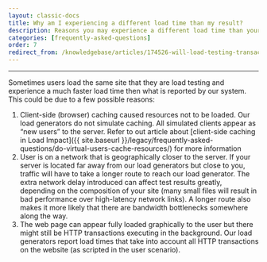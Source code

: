 ```yaml
---
layout: classic-docs
title: Why am I experiencing a different load time than my result?
description: Reasons you may experience a different load time than your test result.
categories: [frequently-asked-questions]
order: 7
redirect_from: /knowledgebase/articles/174526-will-load-testing-transactions-show-up-on-google-a
---
```


***

Sometimes users load the same site that they are load testing and experience a much faster load time then what is reported by our system. This could be due to a few possible reasons:

1. Client-side (browser) caching caused resources not to be loaded. Our load generators do not simulate caching. All simulated clients appear as “new users” to the server. Refer to out article about [client-side caching in Load Impact]({{ site.baseurl }}/legacy/frequently-asked-questions/do-virtual-users-cache-resources/) for more information
2. User is on a network that is geographically closer to the server. If your server is located far away from our load generators but close to you, traffic will have to take a longer route to reach our load generator. The extra network delay introduced can affect test results greatly, depending on the composition of your site (many small files will result in bad performance over high-latency network links). A longer route also makes it more likely that there are bandwidth bottlenecks somewhere along the way.
3. The web page can appear fully loaded graphically to the user but there might still be HTTP transactions executing in the background. Our load generators report load times that take into account all HTTP transactions on the website (as scripted in the user scenario).
